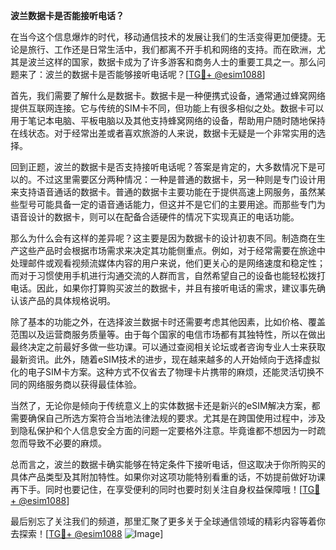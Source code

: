 **波兰数据卡是否能接听电话？**

在当今这个信息爆炸的时代，移动通信技术的发展让我们的生活变得更加便捷。无论是旅行、工作还是日常生活中，我们都离不开手机和网络的支持。而在欧洲，尤其是波兰这样的国家，数据卡成为了许多游客和商务人士的重要工具之一。那么问题来了：波兰的数据卡是否能够接听电话呢？[[TG💪+ @esim1088](https://t.me/s/esim1088)]

首先，我们需要了解什么是数据卡。数据卡是一种便携式设备，通常通过蜂窝网络提供互联网连接。它与传统的SIM卡不同，但功能上有很多相似之处。数据卡可以用于笔记本电脑、平板电脑以及其他支持蜂窝网络的设备，帮助用户随时随地保持在线状态。对于经常出差或者喜欢旅游的人来说，数据卡无疑是一个非常实用的选择。

回到正题，波兰的数据卡是否支持接听电话呢？答案是肯定的，大多数情况下是可以的。不过这里需要区分两种情况：一种是普通的数据卡，另一种则是专门设计用来支持语音通话的数据卡。普通的数据卡主要功能在于提供高速上网服务，虽然某些型号可能具备一定的语音通话能力，但这并不是它们的主要用途。而那些专门为语音设计的数据卡，则可以在配备合适硬件的情况下实现真正的电话功能。

那么为什么会有这样的差异呢？这主要是因为数据卡的设计初衷不同。制造商在生产这些产品时会根据市场需求来决定其功能侧重点。例如，对于经常需要在旅途中处理邮件或观看视频流媒体内容的用户来说，他们更关心的是网络速度和稳定性；而对于习惯使用手机进行沟通交流的人群而言，自然希望自己的设备也能轻松拨打电话。因此，如果你打算购买波兰的数据卡，并且有接听电话的需求，建议事先确认该产品的具体规格说明。

除了基本的功能之外，在选择波兰数据卡时还需要考虑其他因素，比如价格、覆盖范围以及运营商服务质量等。由于每个国家的电信市场都有其独特性，所以在做出最终决定之前最好多做一些功课。可以通过查阅相关论坛或者咨询专业人士来获取最新资讯。此外，随着eSIM技术的进步，现在越来越多的人开始倾向于选择虚拟化的电子SIM卡方案。这种方式不仅省去了物理卡片携带的麻烦，还能灵活切换不同的网络服务商以获得最佳体验。

当然了，无论你是倾向于传统意义上的实体数据卡还是新兴的eSIM解决方案，都需要确保自己所选方案符合当地法律法规的要求。尤其是在跨国使用过程中，涉及到隐私保护和个人信息安全方面的问题一定要格外注意。毕竟谁都不想因为一时疏忽而导致不必要的麻烦。

总而言之，波兰的数据卡确实能够在特定条件下接听电话，但这取决于你所购买的具体产品类型及其附加特性。如果你对这项功能特别看重的话，不妨提前做好功课再下手。同时也要记住，在享受便利的同时也要时刻关注自身权益保障哦！[[TG💪+ @esim1088](https://t.me/s/esim1088)]

最后别忘了关注我们的频道，那里汇聚了更多关于全球通信领域的精彩内容等着你去探索！[[TG💪+ @esim1088](https://t.me/s/esim1088) ![Image](https://i.postimg.cc/4NQfJmqS/Snipaste-2025-05-13-00-14-12.png)]